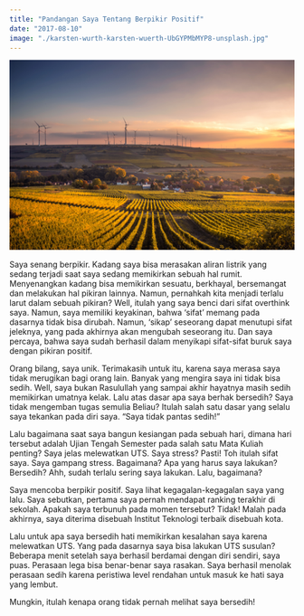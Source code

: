 ```yaml
---
title: "Pandangan Saya Tentang Berpikir Positif"
date: "2017-08-10"
image: "./karsten-wurth-karsten-wuerth-UbGYPMbMYP8-unsplash.jpg"
---
```


![Stay positives](karsten-wurth-karsten-wuerth-UbGYPMbMYP8-unsplash.jpg)

Saya senang berpikir. Kadang saya bisa merasakan aliran listrik yang sedang terjadi saat saya sedang memikirkan sebuah hal rumit. Menyenangkan kadang bisa memikirkan sesuatu, berkhayal, bersemangat dan melakukan hal pikiran lainnya. Namun, pernahkah kita menjadi terlalu larut dalam sebuah pikiran? Well, itulah yang saya benci dari sifat overthink saya. Namun, saya memiliki keyakinan, bahwa ‘sifat’ memang pada dasarnya tidak bisa dirubah. Namun, ‘sikap’ seseorang dapat menutupi sifat jeleknya, yang pada akhirnya akan mengubah seseorang itu. Dan saya percaya, bahwa saya sudah berhasil dalam menyikapi sifat-sifat buruk saya dengan pikiran positif.


Orang bilang, saya unik. Terimakasih untuk itu, karena saya merasa saya tidak merugikan bagi orang lain. Banyak yang mengira saya ini tidak bisa sedih. Well, saya bukan Rasulullah yang sampai akhir hayatnya masih sedih memikirkan umatnya kelak. Lalu atas dasar apa saya berhak bersedih? Saya tidak mengemban tugas semulia Beliau? Itulah salah satu dasar yang selalu saya tekankan pada diri saya. “Saya tidak pantas sedih!”

Lalu bagaimana saat saya bangun kesiangan pada sebuah hari, dimana hari tersebut adalah Ujian Tengah Semester pada salah satu Mata Kuliah penting? Saya jelas melewatkan UTS. Saya stress? Pasti! Toh itulah sifat saya. Saya gampang stress. Bagaimana? Apa yang harus saya lakukan? Bersedih? Ahh, sudah terlalu sering saya lakukan. Lalu, bagaimana?

Saya mencoba berpikir positif. Saya lihat kegagalan-kegagalan saya yang lalu. Saya sebutkan, pertama saya pernah mendapat ranking terakhir di sekolah. Apakah saya terbunuh pada momen tersebut? Tidak! Malah pada akhirnya, saya diterima disebuah Institut Teknologi terbaik disebuah kota.

Lalu untuk apa saya bersedih hati memikirkan kesalahan saya karena melewatkan UTS. Yang pada dasarnya saya bisa lakukan UTS susulan? Beberapa menit setelah saya berhasil berdamai dengan diri sendiri, saya puas. Perasaan lega bisa benar-benar saya rasakan. Saya berhasil menolak perasaan sedih karena peristiwa level rendahan untuk masuk ke hati saya yang lembut.

Mungkin, itulah kenapa orang tidak pernah melihat saya bersedih!